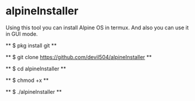 # alpineInstaller
Using this tool you can install Alpine OS in termux. And also you can use it in GUI mode.


** $ pkg install git **


** $ git clone https://github.com/devil504/alpineInstaller **


** $ cd alpineInstaller **


** $ chmod +x **


** $ ./alpineInstaller **
